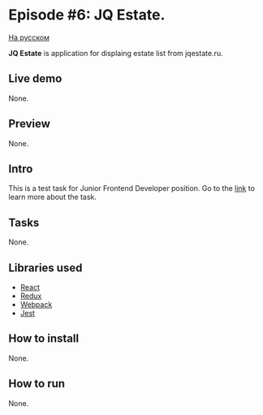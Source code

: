 # Episode #6: JQ Estate.

[На русском](README.ru.md)

**JQ Estate** is application for displaing estate list from jqestate.ru.

## Live demo
None.

## Preview
None.

## Intro
This is a test task for Junior Frontend Developer position. Go to the [link](https://gist.github.com/evgenyrodionov/bbe9b80bebd8e4b7eb868b21c354718e) to learn more about the task.

## Tasks
None.

## Libraries used
* [React](https://reactjs.org)
* [Redux](https://react-redux.js.org)
* [Webpack](https://webpack.js.org)
* [Jest](https://jestjs.io)

## How to install
None.

## How to run
None.